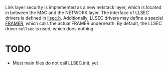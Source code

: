 Link layer security is implemented as a new netstack layer, which is located in between the MAC and the NETWORK layer. The interface of LLSEC drivers is defined in [llsec.h](llsec.h). Additionally, LLSEC drivers may define a special [FRAMER](../mac/framer.h), which calls the actual FRAMER underneath. By default, the LLSEC driver `nullsec` is used, which does nothing.

# TODO

* Most main files do not call LLSEC.init, yet